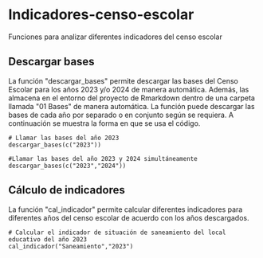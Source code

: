 # Indicadores-censo-escolar
Funciones para analizar diferentes indicadores del censo escolar

## Descargar bases

La función "descargar_bases" permite descargar las bases del Censo Escolar para los años 2023 y/o 2024 de manera automática. Además, las almacena en el entorno del proyecto de Rmarkdown dentro de una carpeta llamada "01 Bases" de manera automática. La función puede descargar las bases de cada año por separado o en conjunto según se requiera. A continuación se muestra la forma en que se usa el código.

```
# Llamar las bases del año 2023
descargar_bases(c("2023"))

#Llamar las bases del año 2023 y 2024 simultáneamente
descargar_bases(c("2023","2024"))

```
## Cálculo de indicadores

La función "cal_indicador" permite calcular diferentes indicadores para diferentes años del censo escolar de acuerdo con los años descargados. 

```
# Calcular el indicador de situación de saneamiento del local educativo del año 2023
cal_indicador("Saneamiento","2023")

```

